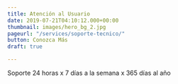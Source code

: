```yaml
---
title: Atención al Usuario
date: 2019-07-21T04:10:12.000+00:00
thumbnail: images/hero_bg_2.jpg
pageurl: "/services/soporte-tecnico/"
button: Conozca Más
draft: true

---
```

Soporte 24 horas x 7 días a la semana x 365 días al año